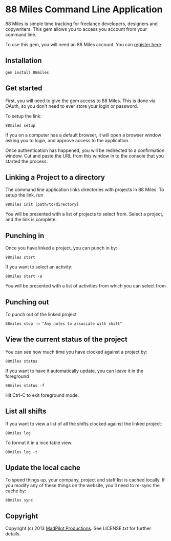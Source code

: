 # 88 Miles Command Line Application

88 Miles is simple time tracking for freelance developers, designers and copywriters. This gem allows you to access you account from your command line.

To use this gem, you will need an 88 Miles account. You can [register here](http://88miles.net)

## Installation

    gem install 88miles

## Get started

First, you will need to give the gem access to 88 Miles. This is done via OAuth, so you don't need to ever store your login or password.

To setup the link:

    88miles setup

If you on a computer has a default browser, it will open a browser window asking you to login, and approve access to the application.

Once authentication has happened, you will be redirected to a confirmation window. Cut and paste the URL from this window in to the console that you started the process.

## Linking a Project to a directory

The command line application links directories with projects in 88 Miles. To setup the link, run

    88miles init [path/to/directory]

You will be presented with a list of projects to select from. Select a project, and the link is complete.

## Punching in

Once you have linked a project, you can punch in by:

    88miles start

If you want to select an activity:

    88miles start -a

You will be presented with a list of activities from which you can select from

## Punching out

To punch out of the linked project

    88miles stop -n "Any notes to associate with shift"

## View the current status of the project

You can see how much time you have clocked against a project by:

    88miles status

If you want to have it automatically update, you can leave it in the foreground

    88miles status -f

Hit Ctrl-C to exit foreground mode.

## List all shifts

If you want to view a list of all the shifts clocked against the linked project:

    88miles log

To format it in a nice table view:

    88miles log -t

## Update the local cache

To speed things up, your company, project and staff list is cached locally. If you modify any of these things on the website, you'll need to re-sync the cache by:

    88miles sync

## Copyright

Copyright (c) 2013 [MadPilot Productions](http://www.madpilot.com.au/). See LICENSE.txt for further details.
